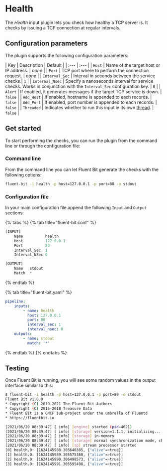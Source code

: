 # Health

The _Health_ input plugin lets you check how healthy a TCP server is. It checks by issuing a TCP connection at regular intervals.

## Configuration parameters

The plugin supports the following configuration parameters:

| Key | Description | Default |
| :--- | :--- |
| `Host` | Name of the target host or IP address. | _none_ |
| `Port` | TCP port where to perform the connection request. | _none_ |
| `Interval_Sec` | Interval in seconds between the service checks.| `1` |
| `Internal_Nsec` | Specify a nanoseconds interval for service checks. Works in conjunction with the `Interval_Sec` configuration key. | `0` |
| `Alert` | If enabled, it generates messages if the target TCP service is down. | `false` |
| `Add_Host` | If enabled, hostname is appended to each records. | `false` |
| `Add_Port` | If enabled, port number is appended to each records. | `false` |
| `Threaded` | Indicates whether to run this input in its own [thread](../../administration/multithreading.md#inputs). | `false` |

## Get started

To start performing the checks, you can run the plugin from the command line or through the configuration file:

### Command line

From the command line you can let Fluent Bit generate the checks with the following options:

```bash
fluent-bit -i health -p host=127.0.0.1 -p port=80 -o stdout
```

### Configuration file

In your main configuration file append the following `Input` and `Output` sections:

{% tabs %}
{% tab title="fluent-bit.conf" %}

```python
[INPUT]
    Name          health
    Host          127.0.0.1
    Port          80
    Interval_Sec  1
    Interval_NSec 0

[OUTPUT]
    Name   stdout
    Match  *
```

{% endtab %}

{% tab title="fluent-bit.yaml" %}

```yaml
pipeline:
    inputs:
        - name: health
          host: 127.0.0.1
          port: 80
          interval_sec: 1
          interval_nsec: 0
    outputs:
        - name: stdout
          match: '*'
```

{% endtab %}
{% endtabs %}

## Testing

Once Fluent Bit is running, you will see some random values in the output interface similar to this:

```bash
$ fluent-bit -i health -p host=127.0.0.1 -p port=80 -o stdout
Fluent Bit v1.8.0
* Copyright (C) 2019-2021 The Fluent Bit Authors
* Copyright (C) 2015-2018 Treasure Data
* Fluent Bit is a CNCF sub-project under the umbrella of Fluentd
* https://fluentbit.io

[2021/06/20 08:39:47] [ info] [engine] started (pid=4621)
[2021/06/20 08:39:47] [ info] [storage] version=1.1.1, initializing...
[2021/06/20 08:39:47] [ info] [storage] in-memory
[2021/06/20 08:39:47] [ info] [storage] normal synchronization mode, checksum disabled, max_chunks_up=128
[2021/06/20 08:39:47] [ info] [sp] stream processor started
[0] health.0: [1624145988.305640385, {"alive"=>true}]
[1] health.0: [1624145989.305575360, {"alive"=>true}]
[2] health.0: [1624145990.306498573, {"alive"=>true}]
[3] health.0: [1624145991.305595498, {"alive"=>true}]
```
